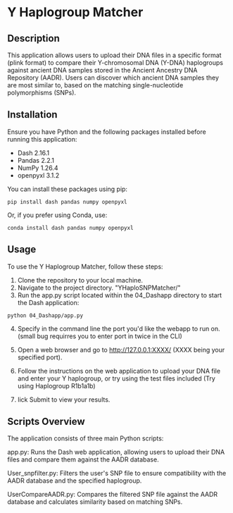 # Y Haplogroup Matcher

## Description

This application allows users to upload their DNA files in a specific format (plink format) to compare their Y-chromosomal DNA (Y-DNA) haplogroups against ancient DNA samples stored in the Ancient Ancestry DNA Repository (AADR). Users can discover which ancient DNA samples they are most similar to, based on the matching single-nucleotide polymorphisms (SNPs).

## Installation

Ensure you have Python and the following packages installed before running this application:

- Dash 2.16.1
- Pandas 2.2.1
- NumPy 1.26.4
- openpyxl 3.1.2

You can install these packages using pip:

```shell
pip install dash pandas numpy openpyxl
```

Or, if you prefer using Conda, use:

```shell
conda install dash pandas numpy openpyxl
```
## Usage
To use the Y Haplogroup Matcher, follow these steps:

1. Clone the repository to your local machine.
2. Navigate to the project directory. "YHaploSNPMatcher/"
3. Run the app.py script located within the 04_Dashapp directory to start the Dash application:
```shell
python 04_Dashapp/app.py
```
4. Specify in the command line the port you'd like the webapp to run on.
(small bug requirres you to enter port in twice in the CLI)

5. Open a web browser and go to http://127.0.0.1:XXXX/ (XXXX being your specified port).

6. Follow the instructions on the web application to upload your DNA file and enter your Y haplogroup, or try using the test files included (Try using Haplogroup R1b1a1b)

7. lick Submit to view your results.

## Scripts Overview

The application consists of three main Python scripts:

app.py: Runs the Dash web application, allowing users to upload their DNA files and compare them against the AADR database.

User_snpfilter.py: Filters the user's SNP file to ensure compatibility with the AADR database and the specified haplogroup.

UserCompareAADR.py: Compares the filtered SNP file against the AADR database and calculates similarity based on matching SNPs.